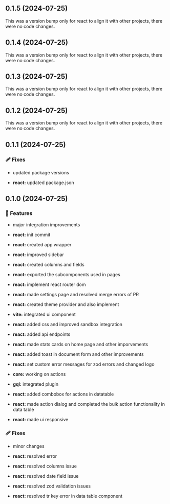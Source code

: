 ## 0.1.5 (2024-07-25)

This was a version bump only for react to align it with other projects, there were no code changes.

## 0.1.4 (2024-07-25)

This was a version bump only for react to align it with other projects, there were no code changes.

## 0.1.3 (2024-07-25)

This was a version bump only for react to align it with other projects, there were no code changes.

## 0.1.2 (2024-07-25)

This was a version bump only for react to align it with other projects, there were no code changes.

## 0.1.1 (2024-07-25)


### 🩹 Fixes

- updated package versions

- **react:** updated package.json

## 0.1.0 (2024-07-25)


### 🚀 Features

- major integration improvements

- **react:** init commit

- **react:** created app wrapper

- **react:** improved sidebar

- **react:** created columns and fields

- **react:** exported the subcomponents used in pages

- **react:** implement react router dom

- **react:** made settings page and resolved merge errors of PR

- **react:** created theme provider and also implement

- **vite:** integrated ui component

- **react:** added css and improved sandbox integration

- **react:** added api endpoints

- **react:** made stats cards on home page and other imporvements

- **react:** added toast in document form and other improvements

- **react:** set custom error messages for zod errors and changed logo

- **core:** working on actions

- **gql:** integrated plugin

- **react:** added combobox for actions in datatable

- **react:** made action dialog and completed the bulk action functionality in data table

- **react:** made ui responsive


### 🩹 Fixes

- minor changes

- **react:** resolved error

- **react:** resolved columns issue

- **react:** resolved date field issue

- **react:** resolved zod validation issues

- **react:** resolved tr key error in data table component